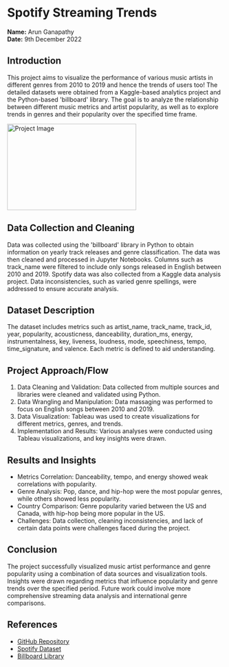 # Spotify Streaming Trends

**Name:** Arun Ganapathy   
**Date:** 9th December 2022  

## Introduction

This project aims to visualize the performance of various music artists in different genres from 2010 to 2019 and hence the trends of users too! The detailed datasets were obtained from a Kaggle-based analytics project and the Python-based 'billboard' library. The goal is to analyze the relationship between different music metrics and artist popularity, as well as to explore trends in genres and their popularity over the specified time frame.

<img src="https://github.com/arun98aol/spotify-streaming-trends/assets/49324102/0de6e0c8-081a-421e-a28f-37aec13cb833" alt="Project Image" width="300" height="200">



## Data Collection and Cleaning

Data was collected using the 'billboard' library in Python to obtain information on yearly track releases and genre classification. The data was then cleaned and processed in Jupyter Notebooks. Columns such as track_name were filtered to include only songs released in English between 2010 and 2019. Spotify data was also collected from a Kaggle data analysis project. Data inconsistencies, such as varied genre spellings, were addressed to ensure accurate analysis.

## Dataset Description

The dataset includes metrics such as artist_name, track_name, track_id, year, popularity, acousticness, danceability, duration_ms, energy, instrumentalness, key, liveness, loudness, mode, speechiness, tempo, time_signature, and valence. Each metric is defined to aid understanding.

## Project Approach/Flow

1. Data Cleaning and Validation: Data collected from multiple sources and libraries were cleaned and validated using Python.
2. Data Wrangling and Manipulation: Data massaging was performed to focus on English songs between 2010 and 2019.
3. Data Visualization: Tableau was used to create visualizations for different metrics, genres, and trends.
4. Implementation and Results: Various analyses were conducted using Tableau visualizations, and key insights were drawn.

## Results and Insights

- Metrics Correlation: Danceability, tempo, and energy showed weak correlations with popularity.
- Genre Analysis: Pop, dance, and hip-hop were the most popular genres, while others showed less popularity.
- Country Comparison: Genre popularity varied between the US and Canada, with hip-hop being more popular in the US.
- Challenges: Data collection, cleaning inconsistencies, and lack of certain data points were challenges faced during the project.

## Conclusion

The project successfully visualized music artist performance and genre popularity using a combination of data sources and visualization tools. Insights were drawn regarding metrics that influence popularity and genre trends over the specified period. Future work could involve more comprehensive streaming data analysis and international genre comparisons.

## References

- [GitHub Repository](https://github.com/arun98aol/spotify-streaming-trends)
- [Spotify Dataset](https://www.kaggle.com/datasets/leonardopena/top-spotify-songs-from-20102019-by-year)
- [Billboard Library](https://github.com/guoguo12/billboard-charts)
